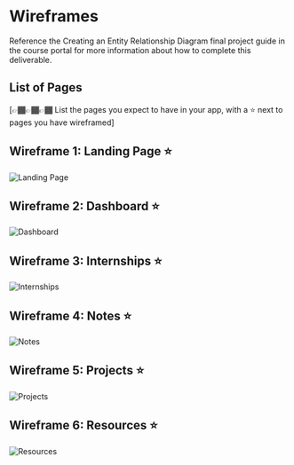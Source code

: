 # Wireframes

Reference the Creating an Entity Relationship Diagram final project guide in the course portal for more information about how to complete this deliverable.

## List of Pages

[👉🏾👉🏾👉🏾 List the pages you expect to have in your app, with a ⭐ next to pages you have wireframed]

## Wireframe 1: Landing Page ⭐

![Landing Page](./images/landing-page.png)

## Wireframe 2: Dashboard ⭐

![Dashboard](./images/dashboard.png)

## Wireframe 3: Internships ⭐

![Internships](./images/internships.png)

## Wireframe 4: Notes ⭐

![Notes](./images/notes.png)

## Wireframe 5: Projects ⭐

![Projects](./images/projects.png)

## Wireframe 6: Resources ⭐

![Resources](./images/resources.png)
